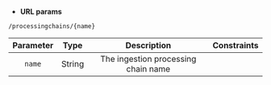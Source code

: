 * **URL params**

`/processingchains/{name}`  

Parameter | Type | Description | Constraints  
:-------: | :--: | :---------: | :---------:  
`name` | String | The ingestion processing chain name |   

